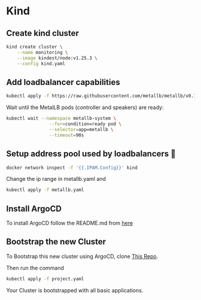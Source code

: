 # Kind

## Create kind cluster

```sh
kind create cluster \
    --name monitoring \
    --image kindest/node:v1.25.3 \
    --config kind.yaml
```

## Add loadbalancer capabilities

```sh
kubectl apply -f https://raw.githubusercontent.com/metallb/metallb/v0.13.7/config/manifests/metallb-native.yaml
```

Wait until the MetalLB pods (controller and speakers) are ready:

```sh
kubectl wait --namespace metallb-system \
                --for=condition=ready pod \
                --selector=app=metallb \
                --timeout=90s
```

## Setup address pool used by loadbalancers 🔗︎

```sh
docker network inspect -f '{{.IPAM.Config}}' kind
```

Change the ip range in metallb.yaml and

```sh
kubectl apply -f metallb.yaml
```

## Install ArgoCD

To install ArgoCD follow the README.md from [here](https://github.com/mkoellges/argocd-demo)



## Bootstrap the new Cluster

To Bootstrap this new cluster using ArgoCD, clone [This Repo](https://github.com/mkoellges/argocd-ops).

Then run the command

```sh
kubectl apply -f project.yaml
```

Your Cluster is bootstrapped with all basic applications.